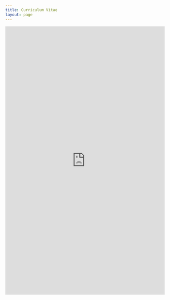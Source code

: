 ```yaml
---
title: Curriculum Vitae
layout: page
---
```


<embed src="https://github.com/edward-quinn/edward-quinn.github.io/edwardcv20211120.pdf" width="100%" height="850px"/>

